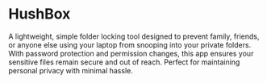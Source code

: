 # HushBox
A lightweight, simple folder locking tool designed to prevent family, friends, or anyone else using your laptop from snooping into your private folders. With password protection and permission changes, this app ensures your sensitive files remain secure and out of reach. Perfect for maintaining personal privacy with minimal hassle.
